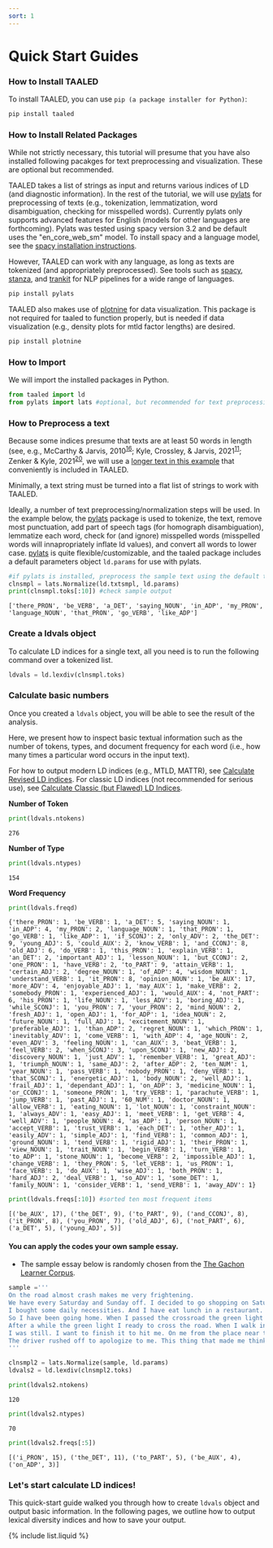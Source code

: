 ```yaml
---
sort: 1
---
```


# Quick Start Guides

### How to Install TAALED
To install TAALED, you can use `pip (a package installer for Python)`:

```bash
pip install taaled
```

### How to Install Related Packages
While not strictly necessary, this tutorial will presume that you have also installed following pacakges for text preprocessing and visualization. These are optional but recommended.

TAALED takes a list of strings as input and returns various indices of LD (and diagnostic information). In the rest of the tutorial, we will use [pylats](https://github.com/LCR-ADS-Lab/pylats) for preprocessing of texts (e.g., tokenization, lemmatization, word disambiguation, checking for misspelled words). Currently pylats only supports advanced features for English (models for other languages are forthcoming). Pylats was tested using spacy version 3.2 and be default uses the "en_core_web_sm" model. To install spacy and a language model, see the [spacy installation instructions](https://spacy.io/usage).

However, TAALED can work with any language, as long as texts are tokenized (and appropriately preprocessed). See tools such as [spacy](https://spacy.io/), [stanza](https://stanfordnlp.github.io/stanza/), and [trankit](https://github.com/nlp-uoregon/trankit) for NLP pipelines for a wide range of languages.

```bash
pip install pylats
```

TAALED also makes use of [plotnine](https://plotnine.readthedocs.io/en/stable/installation.html) for data visualization. This package is not required for taaled to function properly, but is needed if data visualization (e.g., density plots for mtld factor lengths) are desired.

```bash
pip install plotnine
```

### How to Import 
We will import the installed packages in Python.

```python
from taaled import ld
from pylats import lats #optional, but recommended for text preprocessing
```

### How to Preprocess a text
Because some indices presume that texts are at least 50 words in length (see, e.g., McCarthy & Jarvis, 2010<sup>[16](https://lcr-ads-lab.github.io/TAALED/docs/references/1.%20Studies.html#mccarthy-p-m--jarvis-s-2007)</sup>; Kyle, Crossley, & Jarvis, 2021<sup>[11](https://lcr-ads-lab.github.io/TAALED/docs/references/1.%20Studies.html#kyle-k-crossley-s-a--jarvis-s-2021)</sup>; Zenker & Kyle, 2021<sup>[20](https://lcr-ads-lab.github.io/TAALED/docs/references/1.%20Studies.html#zenker-f--kyle-k-2021)</sup>, we will use a [longer text in this example](https://catalog.ldc.upenn.edu/desc/addenda/LDC2014T06.orig.txt) that conveniently is included in TAALED.

Minimally, a text string must be turned into a flat list of strings to work with TAALED.

Ideally, a number of text preprocessing/normalization steps will be used. In the example below, the [pylats](https://github.com/LCR-ADS-Lab/pylats) package is used to tokenize, the text, remove most punctuation, add part of speech tags (for homograph disambiguation), lemmatize each word, check for (and ignore) misspelled words (misspelled words will innapropriately inflate ld values), and convert all words to lower case. [pylats](https://github.com/LCR-ADS-Lab/pylats) is quite flexible/customizable, and the taaled package includes a default parameters object `ld.params` for use with pylats.

```python
#if pylats is installed, preprocess the sample text using the default taaled parameters file
clnsmpl = lats.Normalize(ld.txtsmpl, ld.params)
print(clnsmpl.toks[:10]) #check sample output
```

```result
['there_PRON', 'be_VERB', 'a_DET', 'saying_NOUN', 'in_ADP', 'my_PRON', 'language_NOUN', 'that_PRON', 'go_VERB', 'like_ADP']
```

### Create a ldvals object

To calculate LD indices for a single text, all you need is to run the following command over a tokenized list. 

```python
ldvals = ld.lexdiv(clnsmpl.toks)
```

### Calculate basic numbers
Once you created a `ldvals` object, you will be able to see the result of the analysis.

Here, we present how to inspect basic textual information such as the number of tokens, types, and document frequency for each word (i.e., how many times a particular word occurs in the input text).

For how to output modern LD indices (e.g., MTLD, MATTR), see [Calculate Revised LD indices](https://lcr-ads-lab.github.io/TAALED/ld_indices/1.%20Revised_LD_indices.html).
For classic LD indices (not recommended for serious use), see [Calculate Classic (but Flawed) LD Indices](https://lcr-ads-lab.github.io/TAALED/ld_indices/2.%20Classic_LD_indices.html).


**Number of Token**
```python
print(ldvals.ntokens)
```
```result
276
```

**Number of Type**
```python
print(ldvals.ntypes)
```
```result
154
```

**Word Frequency**
```python
print(ldvals.freqd)
```
```result
{'there_PRON': 1, 'be_VERB': 1, 'a_DET': 5, 'saying_NOUN': 1, 'in_ADP': 4, 'my_PRON': 2, 'language_NOUN': 1, 'that_PRON': 1, 'go_VERB': 1, 'like_ADP': 1, 'if_SCONJ': 2, 'only_ADV': 2, 'the_DET': 9, 'young_ADJ': 5, 'could_AUX': 2, 'know_VERB': 1, 'and_CCONJ': 8, 'old_ADJ': 6, 'do_VERB': 1, 'this_PRON': 1, 'explain_VERB': 1, 'an_DET': 2, 'important_ADJ': 1, 'lesson_NOUN': 1, 'but_CCONJ': 2, 'one_PRON': 1, 'have_VERB': 2, 'to_PART': 9, 'attain_VERB': 1, 'certain_ADJ': 2, 'degree_NOUN': 1, 'of_ADP': 4, 'wisdom_NOUN': 1, 'understand_VERB': 1, 'it_PRON': 8, 'opinion_NOUN': 1, 'be_AUX': 17, 'more_ADV': 4, 'enjoyable_ADJ': 1, 'may_AUX': 1, 'make_VERB': 2, 'somebody_PRON': 1, 'experienced_ADJ': 1, 'would_AUX': 4, 'not_PART': 6, 'his_PRON': 1, 'life_NOUN': 1, 'less_ADV': 1, 'boring_ADJ': 1, 'while_SCONJ': 1, 'you_PRON': 7, 'your_PRON': 2, 'mind_NOUN': 2, 'fresh_ADJ': 1, 'open_ADJ': 1, 'for_ADP': 1, 'idea_NOUN': 2, 'future_NOUN': 1, 'full_ADJ': 1, 'excitement_NOUN': 1, 'preferable_ADJ': 1, 'than_ADP': 2, 'regret_NOUN': 1, 'which_PRON': 1, 'inevitably_ADV': 1, 'come_VERB': 1, 'with_ADP': 4, 'age_NOUN': 2, 'even_ADV': 3, 'feeling_NOUN': 1, 'can_AUX': 3, 'beat_VERB': 1, 'feel_VERB': 2, 'when_SCONJ': 3, 'upon_SCONJ': 1, 'new_ADJ': 2, 'discovery_NOUN': 1, 'just_ADV': 1, 'remember_VERB': 1, 'great_ADJ': 1, 'triumph_NOUN': 1, 'same_ADJ': 2, 'after_ADP': 2, 'ten_NUM': 1, 'year_NOUN': 1, 'pass_VERB': 1, 'nobody_PRON': 1, 'deny_VERB': 1, 'that_SCONJ': 1, 'energetic_ADJ': 1, 'body_NOUN': 2, 'well_ADJ': 1, 'frail_ADJ': 1, 'dependant_ADJ': 1, 'on_ADP': 3, 'medicine_NOUN': 1, 'or_CCONJ': 1, 'someone_PRON': 1, 'try_VERB': 1, 'parachute_VERB': 1, 'jump_VERB': 1, 'past_ADJ': 1, '60_NUM': 1, 'doctor_NOUN': 1, 'allow_VERB': 1, 'eating_NOUN': 1, 'lot_NOUN': 1, 'constraint_NOUN': 1, 'always_ADV': 1, 'easy_ADJ': 1, 'meet_VERB': 1, 'get_VERB': 4, 'well_ADV': 1, 'people_NOUN': 4, 'as_ADP': 1, 'person_NOUN': 1, 'accept_VERB': 1, 'trust_VERB': 1, 'each_DET': 1, 'other_ADJ': 1, 'easily_ADV': 1, 'simple_ADJ': 1, 'find_VERB': 1, 'common_ADJ': 1, 'ground_NOUN': 1, 'tend_VERB': 1, 'rigid_ADJ': 1, 'their_PRON': 1, 'view_NOUN': 1, 'trait_NOUN': 1, 'begin_VERB': 1, 'turn_VERB': 1, 'to_ADP': 1, 'stone_NOUN': 1, 'become_VERB': 2, 'impossible_ADJ': 1, 'change_VERB': 1, 'they_PRON': 5, 'let_VERB': 1, 'us_PRON': 1, 'face_VERB': 1, 'do_AUX': 1, 'wise_ADJ': 1, 'both_PRON': 1, 'hard_ADJ': 2, 'deal_VERB': 1, 'so_ADV': 1, 'some_DET': 1, 'family_NOUN': 1, 'consider_VERB': 1, 'send_VERB': 1, 'away_ADV': 1}
```

```python
print(ldvals.freqs[:10]) #sorted ten most frequent items
```
```result
[('be_AUX', 17), ('the_DET', 9), ('to_PART', 9), ('and_CCONJ', 8), ('it_PRON', 8), ('you_PRON', 7), ('old_ADJ', 6), ('not_PART', 6), ('a_DET', 5), ('young_ADJ', 5)]
```

#### You can apply the codes your own sample essay.
* The sample essay below is randomly chosen from the [The Gachon Learner Corpus](https://app.box.com/s/vw4803lct2dq4xbrquae).

```python
sample ='''
On the road almost crash makes me very frightening. 
We have every Saturday and Sunday off. I decided to go shopping on Saturday. 
I bought some daily necessities. And I have eat lunch in a restaurant. 
So I have been going home. When I passed the crossroad the green light was not bright. 
After a while the green light I ready to cross the road. When I walk in the middle of the road suddenly a car rushed. 
I was still. I want to finish it to hit me. On me from the place near the car stopped. The tyres was made brake loud. 
The driver rushed off to apologize to me. This thing that made me think I fear.
'''

clnsmpl2 = lats.Normalize(sample, ld.params)
ldvals2 = ld.lexdiv(clnsmpl2.toks)
```

```python
print(ldvals2.ntokens)
```
```result
120
```

```python
print(ldvals2.ntypes)
```
```result
70
```
```python
print(ldvals2.freqs[:5])
```
```result
[('i_PRON', 15), ('the_DET', 11), ('to_PART', 5), ('be_AUX', 4), ('on_ADP', 3)]
```

### Let's start calculate LD indices!
This quick-start guide walked you through how to create `ldvals` object and output basic information.
In the following pages, we outline how to output lexical diversity indices and how to save your output.

{% include list.liquid %}
